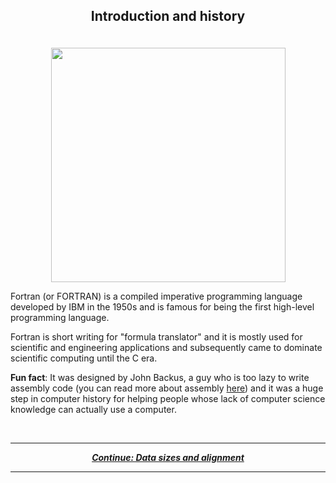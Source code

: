 ## <p align="center"> Introduction and history  </p>

<p align="center">
  <br />
  <img width="375" src="https://hackaday.com/wp-content/uploads/2015/10/fortran-card.jpg" />
</p>

Fortran (or FORTRAN) is a compiled imperative programming language developed by IBM in the 1950s and is famous for being the first high-level programming language.

Fortran is short writing for "formula translator" and it is mostly used for scientific and engineering applications and subsequently came to dominate scientific computing until the C era.

**Fun fact**: It was designed by John Backus, a guy who is too lazy to write assembly code (you can read more about assembly [here](https://wikipedia.org/wiki/Assembly_language)) and it was a huge step in computer history for helping people whose lack of computer science knowledge can actually use a computer.

<br/>

---

<p align="center">
  <em>
    <b>
      <a href="/tutorial/data.md">
        Continue: Data sizes and alignment
      </a>
    </b>
  </em>
</p>

---
